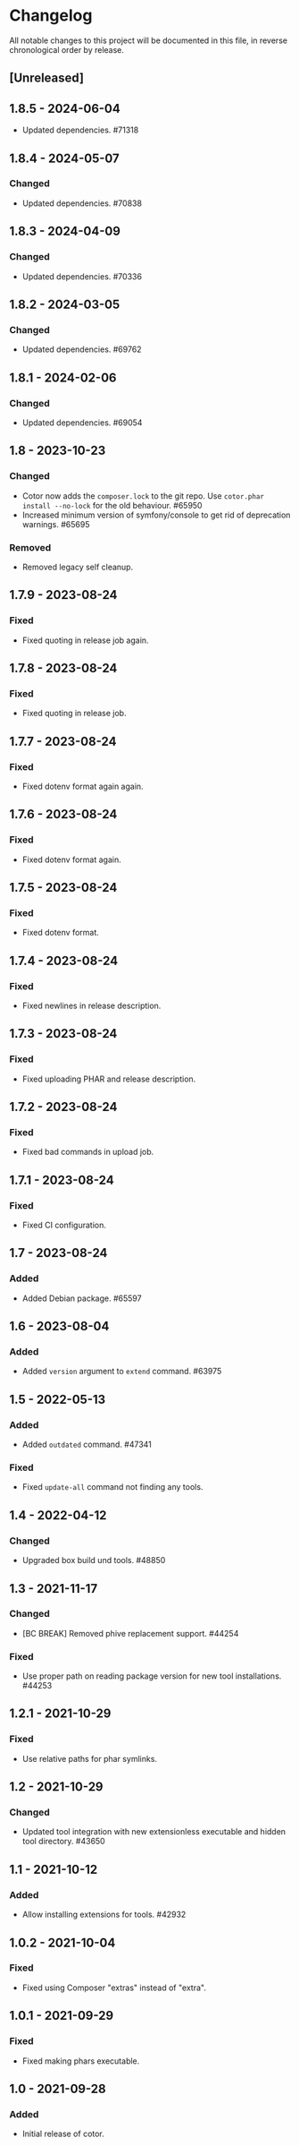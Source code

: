 # Changelog

All notable changes to this project will be documented in this file, in reverse chronological order by release.

## [Unreleased]

## 1.8.5 - 2024-06-04

- Updated dependencies. #71318

## 1.8.4 - 2024-05-07

### Changed

- Updated dependencies. #70838

## 1.8.3 - 2024-04-09

### Changed

- Updated dependencies. #70336

## 1.8.2 - 2024-03-05

### Changed

- Updated dependencies. #69762

## 1.8.1 - 2024-02-06

### Changed

- Updated dependencies. #69054

## 1.8 - 2023-10-23

### Changed

- Cotor now adds the `composer.lock` to the git repo. Use `cotor.phar install --no-lock` for the old behaviour. #65950
- Increased minimum version of symfony/console to get rid of deprecation warnings. #65695

### Removed

- Removed legacy self cleanup.

## 1.7.9 - 2023-08-24

### Fixed

- Fixed quoting in release job again.

## 1.7.8 - 2023-08-24

### Fixed

- Fixed quoting in release job.

## 1.7.7 - 2023-08-24

### Fixed

- Fixed dotenv format again again.

## 1.7.6 - 2023-08-24

### Fixed

- Fixed dotenv format again.

## 1.7.5 - 2023-08-24

### Fixed

- Fixed dotenv format.

## 1.7.4 - 2023-08-24

### Fixed

- Fixed newlines in release description.

## 1.7.3 - 2023-08-24

### Fixed

- Fixed uploading PHAR and release description.

## 1.7.2 - 2023-08-24

### Fixed

- Fixed bad commands in upload job.

## 1.7.1 - 2023-08-24

### Fixed

- Fixed CI configuration.

## 1.7 - 2023-08-24

### Added

- Added Debian package. #65597

## 1.6 - 2023-08-04

### Added

- Added `version` argument to `extend` command. #63975

## 1.5 - 2022-05-13

### Added

- Added `outdated` command. #47341

### Fixed

- Fixed `update-all` command not finding any tools.

## 1.4 - 2022-04-12

### Changed

- Upgraded box build und tools. #48850

## 1.3 - 2021-11-17

### Changed

- [BC BREAK] Removed phive replacement support. #44254 

### Fixed

- Use proper path on reading package version for new tool installations. #44253
 
## 1.2.1 - 2021-10-29

### Fixed

- Use relative paths for phar symlinks.

## 1.2 - 2021-10-29

### Changed

- Updated tool integration with new extensionless executable and hidden tool directory. #43650

## 1.1 - 2021-10-12

### Added

- Allow installing extensions for tools. #42932

## 1.0.2 - 2021-10-04

### Fixed

- Fixed using Composer "extras" instead of "extra".

## 1.0.1 - 2021-09-29

### Fixed

- Fixed making phars executable.

## 1.0 - 2021-09-28

### Added

- Initial release of cotor.

